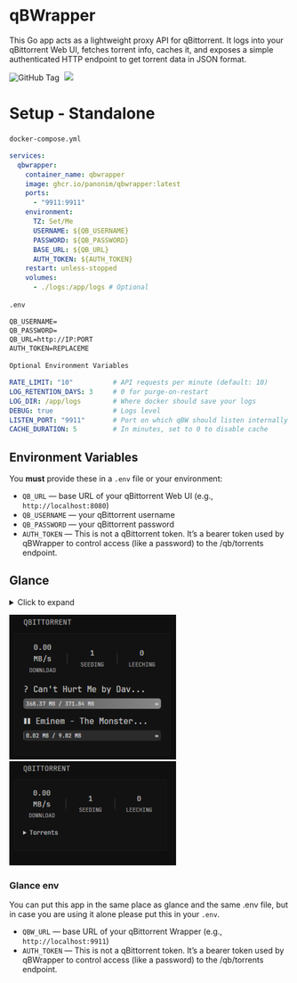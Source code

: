 # qBWrapper

This Go app acts as a lightweight proxy API for qBittorrent. It logs into your qBittorrent Web UI, fetches torrent info, caches it, and exposes a simple authenticated HTTP endpoint to get torrent data in JSON format.

<p>
  <img alt="GitHub Tag" src="https://img.shields.io/github/v/tag/panonim/qbwrapper?style=for-the-badge">
  <img src="https://img.shields.io/github/actions/workflow/status/Panonim/qbwrapper/docker-publish.yml?branch=main&label=Packaging&style=for-the-badge" style="margin-left:5px;">
</p>

# Setup - Standalone
`docker-compose.yml`
```yaml
services:
  qbwrapper:
    container_name: qbwrapper
    image: ghcr.io/panonim/qbwrapper:latest
    ports:
      - "9911:9911"
    environment:
      TZ: Set/Me
      USERNAME: ${QB_USERNAME}
      PASSWORD: ${QB_PASSWORD}
      BASE_URL: ${QB_URL}
      AUTH_TOKEN: ${AUTH_TOKEN}
    restart: unless-stopped
    volumes:
      - ./logs:/app/logs # Optional
```
`.env`
```env
QB_USERNAME=
QB_PASSWORD=
QB_URL=http://IP:PORT
AUTH_TOKEN=REPLACEME
```
`Optional Environment Variables`
```yaml
RATE_LIMIT: "10"          # API requests per minute (default: 10)
LOG_RETENTION_DAYS: 3     # 0 for purge-on-restart
LOG_DIR: /app/logs        # Where docker should save your logs
DEBUG: true               # Logs level
LISTEN_PORT: "9911"       # Port on which qBW should listen internally
CACHE_DURATION: 5         # In minutes, set to 0 to disable cache
```

## Environment Variables

You **must** provide these in a `.env` file or your environment:

* `QB_URL` — base URL of your qBittorrent Web UI (e.g., `http://localhost:8080`)
* `QB_USERNAME` — your qBittorrent username
* `QB_PASSWORD` — your qBittorrent password
* `AUTH_TOKEN` — This is not a qBittorrent token. It’s a bearer token used by qBWrapper to control access (like a password) to the /qb/torrents endpoint.

## Glance

<details>
  <summary>Click to expand</summary>
  
```yaml
- type: custom-api
  title: qBittorrent
  cache: 1m
  options:
    hide-summary: false # Hide summary
    collapsible: false # Torrents list collapse
    hide-bar: false # Hide progress bars
    hide-completed: false # Hide finished torrents
    hide-inactive: false # Hide inactive torrents
  subrequests:
    info:
      url: "http://${QBW_URL}/qb/torrents"
      method: GET
      headers:
        Authorization: "Bearer ${AUTH_TOKEN}"  # your QBW token
  template: |
    {{ $info := .Subrequest "info" }}
    {{ $torrents := $info.JSON.Array "torrents" }}
    {{ $hideCompleted := .Options.BoolOr "hide-completed" false }}
    {{ $hideInactive := .Options.BoolOr "hide-inactive" false }}
    {{ $hideBar := .Options.BoolOr "hide-bar" false }}
    
    {{ $summary := $info.JSON }}
    
    {{ if eq (len $torrents) 0 }}
      <div>No torrents found.</div>
    {{ else }}
    
      {{ if not (.Options.BoolOr "hide-summary" false) }}
      <!-- Summary -->
      <div style="display:flex; align-items:center; justify-content:center; text-align:center; margin-bottom:16px; color:#ccc; font-weight:normal; font-size:1.1em;">
          <div style="flex:1;">
              <div style="font-size:1em; font-weight:normal;">
                  {{ printf "%.2f MB/s" (div (toFloat ($summary.Int "total_download_speed")) 1048576) }}
              </div>
              <div style="font-size:0.75em; color:#aaa; margin-top:2px;">DOWNLOAD</div>
          </div>
          <div style="width:2px; height:2.5rem; margin:0 1rem; border-radius:2px; align-self:center; background:linear-gradient(to bottom, transparent, rgba(255,255,255,0.1) 20%, rgba(255,255,255,0.1) 80%, transparent);"></div>
          <div style="flex:1;">
              <div style="font-size:1em; font-weight:normal;">{{ $summary.Int "seeding_count" }}</div>
              <div style="font-size:0.75em; color:#aaa; margin-top:2px;">SEEDING</div>
          </div>
          <div style="width:2px; height:2.5rem; margin:0 1rem; border-radius:2px; align-self:center; background:linear-gradient(to bottom, transparent, rgba(255,255,255,0.1) 20%, rgba(255,255,255,0.1) 80%, transparent);"></div>
          <div style="flex:1;">
              <div style="font-size:1em; font-weight:normal;">{{ $summary.Int "leeching_count" }}</div>
              <div style="font-size:0.75em; color:#aaa; margin-top:2px;">LEECHING</div>
          </div>
      </div>
      {{ end }}
    
      <div class="container-list-cup">
        <ul class="list collapsible-container" data-collapse-after="3" style="list-style:none; margin:0; padding:0;">
          {{ range $t := $torrents }}
            {{ $state := $t.String "state" }}
            {{ $downloaded := $t.Int "downloaded" }}
            {{ $size := $t.Int "size" }}
            {{ $progress := mul ($t.Float "progress") 100 }}
    
            {{ if and $hideCompleted (ge $downloaded $size) }}{{ continue }}{{ end }}
            {{ if and $hideInactive (not (or (eq $state "downloading") (eq $state "forcedDL") (eq $state "uploading") (eq $state "forcedUP"))) }}{{ continue }}{{ end }}
    
            {{ $isCompleted := ge $downloaded $size }}
            {{ $isSeeding := or (eq $state "uploading") (eq $state "forcedUP") }}
    
            {{ $icon := "?" }}
            {{ if $isCompleted }}{{ $icon = "✔" }}
            {{ else if or (eq $state "downloading") (eq $state "forcedDL") }}{{ $icon = "↓" }}
            {{ else if $isSeeding }}{{ $icon = "↑" }}
            {{ else if or (eq $state "pausedDL") (eq $state "stoppedDL") (eq $state "pausedUP") (eq $state "stalledDL") (eq $state "stalledUP") (eq $state "queuedDL") (eq $state "queuedUP") }}{{ $icon = "❚❚" }}
            {{ else if or (eq $state "error") (eq $state "missingFiles") }}{{ $icon = "!" }}
            {{ else if or (eq $state "checkingDL") (eq $state "checkingUP") (eq $state "allocating") }}{{ $icon = "…" }}
            {{ else if eq $state "checkingResumeData" }}{{ $icon = "⟳" }}
            {{ end }}
    
            {{ $name := $t.String "name" }}
            {{ $shortName := $name }}
            {{ if gt (len $name) 20 }}{{ $shortName = printf "%s..." (slice $name 0 20) }}{{ end }}
    
            {{ $fmtDownloaded := "" }}
            {{ $fmtSize := "" }}
            {{ if gt $size 1073741824 }}
              {{ $fmtDownloaded = printf "%.2f GB" (div (toFloat $downloaded) 1073741824) }}
              {{ $fmtSize = printf "%.2f GB" (div (toFloat $size) 1073741824) }}
            {{ else }}
              {{ $fmtDownloaded = printf "%.2f MB" (div (toFloat $downloaded) 1048576) }}
              {{ $fmtSize = printf "%.2f MB" (div (toFloat $size) 1048576) }}
            {{ end }}
    
            {{ $eta := $t.Int "eta" }}
            {{ $etaStr := "" }}
            {{ if gt $eta 0 }}
              {{ $h := div $eta 3600 }}
              {{ $m := div (mod $eta 3600) 60 }}
              {{ if ge $h 2400 }}{{ $etaStr = "∞" }}
              {{ else }}{{ $etaStr = printf "%dh %dm" $h $m }}{{ end }}
            {{ else if eq $eta 0 }}{{ $etaStr = "0m" }}
            {{ else }}{{ $etaStr = "∞" }}
            {{ end }}
    
            <li style="margin-bottom:12px;">
              <div style="display:inline-block; max-width:100%;">
                <h2 style="font-size: 1.2em; margin-bottom: 4px; color: #ccc; white-space:nowrap; overflow:hidden; text-overflow:ellipsis;">
                  {{ $icon }} {{ $shortName }}
                </h2>
    
                {{ if and (not $hideBar) (not $isCompleted) (not $isSeeding) }}
                  <div style="height: 20px; background: #2b2b2b; border-radius: 5px; overflow: hidden; position: relative; font-size: 0.8em; color: #e0e0e0; display: flex; align-items: center; justify-content: space-between; padding: 0 5px; box-sizing: border-box;">
                    <div style="width: {{ printf "%.1f" $progress }}%; height: 100%; background: linear-gradient(90deg, #555555, #888888); position: absolute; top: 0; left: 0;"></div>
                    <div style="position: relative; z-index: 1; width: 100%; display: flex; justify-content: space-between;">
                      <span>{{ $fmtDownloaded }} / {{ $fmtSize }}</span>
                      <span>{{ $etaStr }}</span>
                    </div>
                  </div>
                {{ end }}
              </div>
            </li>
    
          {{ end }}
        </ul>
      </div>
    
    {{ end }}
    
```

</details>

<p>
  <img src="./static/preview2_1.png" width="300" style="margin-right: 10px;"/>
  <img src="./static/preview2_2.png" width="300"/>
</p>

### Glance env
You can put this app in the same place as glance and the same .env file, but in case you are using it alone please put this in your `.env`.
* `QBW_URL` — base URL of your qBittorrent Wrapper (e.g., `http://localhost:9911`)
* `AUTH_TOKEN` — This is not a qBittorrent token. It’s a bearer token used by qBWrapper to control access (like a password) to the /qb/torrents endpoint.
